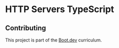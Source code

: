 # HTTP Servers TypeScript

## Contributing

This project is part of the [Boot.dev](https://www.boot.dev/lessons/3c83ee38-8e4a-4ab2-8a52-41e15dea698f) curriculum.
